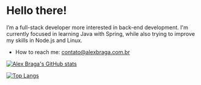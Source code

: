# Hello there!

I’m a full-stack developer more interested in back-end development. I'm currently focused in learning Java with Spring, while also trying to improve my skills in Node.js and Linux.
<!-- - 💞️ I’m looking to collaborate on ... -->
- How to reach me: contato@alexbraga.com.br

 [![Alex Braga's GitHub stats](https://github-readme-stats.vercel.app/api?username=alexbraga&show_icons=true&theme=material-palenight&include_all_commits=true&hide_border=true)](https://github.com/anuraghazra/github-readme-stats)

 [![Top Langs](https://github-readme-stats.vercel.app/api/top-langs/?username=alexbraga&theme=material-palenight&layout=compact&hide_border=true&card_width=445)](https://github.com/anuraghazra/github-readme-stats)
